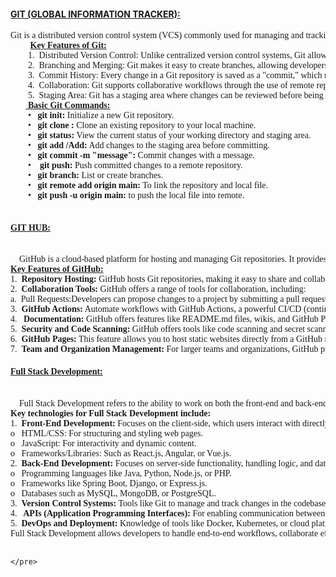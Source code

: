 <!DOCTYPE html>
<html lang="en">
<head>
    <meta charset="UTF-8">
    <meta name="viewport" content="width=device-width, initial-scale=1.0">
    <title>Task6</title>
</head>
<h4><u><b>GIT (GLOBAL INFORMATION TRACKER):</b></head></u></head></h4>
<body>
        <pre style="font-family: 'Times New Roman'">Git is a distributed version control system (VCS) commonly used for managing and tracking changes in source code during software development. It allows multiple developers to collaborate on a project by managing different versions of files, making it easier to track history, merge changes, and resolve conflicts.
        <b> <u>Key Features of Git:</u></b>
        1.	Distributed Version Control: Unlike centralized version control systems, Git allows every developer to have a complete copy of the entire repository, including the history, on their local machine.
        2.	Branching and Merging: Git makes it easy to create branches, allowing developers to work on different features or fixes independently. Afterward, they can merge changes back into the main branch.
        3.	Commit History: Every change in a Git repository is saved as a "commit," which records a snapshot of the files at that point in time.
        4.	Collaboration: Git supports collaborative workflows through the use of remote repositories (e.g., GitHub, GitLab, Bitbucket), where multiple developers can push changes and pull updates.
        5.	Staging Area: Git has a staging area where changes can be reviewed before being committed. This allows users to selectively commit changes.
       <b><u> Basic Git Commands:</u></b>
        •	<b>git init:</b> Initialize a new Git repository.
        •	<b>git clone :</b> Clone an existing repository to your local machine.
        •	<b>git status:</b> View the current status of your working directory and staging area.
        •	<b>git add /Add:</b> Add changes to the staging area before committing.
        •	<b>git commit -m "message": </b>Commit changes with a message.
        •<b>	git push:</b> Push committed changes to a remote repository.
        •	<b>git branch:</b> List or create branches.
        •	<b>git remote add origin main:</b> To link the repository and local file.
        •	<b>git push -u origin main:</b> to push the local file into remote.
    <h4><u>GIT HUB:</u></h4>    
    GitHub is a cloud-based platform for hosting and managing Git repositories. It provides a web-based interface for users to collaborate on projects, share code, and track version history, making it a popular choice for developers and teams worldwide. GitHub adds features on top of Git to facilitate collaboration, project management, and community engagement.
<b><u>Key Features of GitHub:</u></b>
1.	<b>Repository Hosting:</b> GitHub hosts Git repositories, making it easy to share and collaborate on code. Repositories can be public (open to everyone) or private (restricted access).
2.	<b>Collaboration Tools:</b> GitHub offers a range of tools for collaboration, including:
a.	Pull Requests:Developers can propose changes to a project by submitting a pull request (PR). Other collaborators review the changes before merging them into the main branch.
3.	<b>GitHub Actions:</b> Automate workflows with GitHub Actions, a powerful CI/CD (continuous integration/continuous delivery) tool. You can automate testing, building, deployment, and other tasks whenever changes are made to the code.
4.<b>	Documentation:</b> GitHub offers features like README.md files, wikis, and GitHub Pages for hosting project documentation directly from repositories.
5.	<b>Security and Code Scanning:</b> GitHub offers tools like code scanning and secret scanning to help developers find vulnerabilities or potential security issues in their codebase.
6.	<b>GitHub Pages:</b> This feature allows you to host static websites directly from a GitHub repository, making it easy to create personal websites, blogs, or project documentation.
7.	<b>Team and Organization Management:</b> For larger teams and organizations, GitHub provides features like user roles, permissions, and access control to manage team workflows and repositories efficiently.
<h4><u>Full Stack Development:</u></h1>
    Full Stack Development refers to the ability to work on both the front-end and back-end of web applications. A Full Stack Developer is skilled in creating the complete architecture of web applications, handling everything from designing user interfaces (front-end) to managing databases and servers (back-end).
<b>Key technologies for Full Stack Development include:</b>
1.	<b>Front-End Development:</b> Focuses on the client-side, which users interact with directly. Common technologies include:
o	HTML/CSS: For structuring and styling web pages.
o	JavaScript: For interactivity and dynamic content.
o	Frameworks/Libraries: Such as React.js, Angular, or Vue.js.
2.	<b>Back-End Development:</b> Focuses on server-side functionality, handling logic, and database interactions. Technologies include:
o	Programming languages like Java, Python, Node.js, or PHP.
o	Frameworks like Spring Boot, Django, or Express.js.
o	Databases such as MySQL, MongoDB, or PostgreSQL.
3.	<b>Version Control Systems:</b> Tools like Git to manage and track changes in the codebase.
4.<b>	APIs (Application Programming Interfaces):</b> For enabling communication between different parts of the application or with third-party services.
5.	<b>DevOps and Deployment:</b> Knowledge of tools like Docker, Kubernetes, or cloud platforms (e.g., AWS, Azure, Google Cloud) for deploying and maintaining applications.
Full Stack Development allows developers to handle end-to-end workflows, collaborate effectively across teams, and bring projects to completion efficiently. This makes Full Stack Developers highly sought after in the tech industry .



    
    
    
    
    
    
    
    
    
    
    
    
    
    
    
    
    
    
    
    
    
    
    
    
    
    
    
    
    
    
    
    
    
    
    
    
    
    </pre>
        
</body>
</html>
